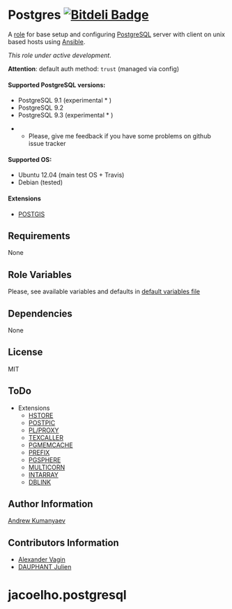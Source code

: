 Postgres [![Bitdeli Badge](https://d2weczhvl823v0.cloudfront.net/zzet/ansible-postgresql-role/trend.png)](https://bitdeli.com/free "Bitdeli Badge")
========

A [role](https://galaxy.ansibleworks.com/list#/roles/101) for base setup and configuring [PostgreSQL](http://www.postgresql.org/) server with client on unix based hosts using [Ansible](http://www.ansibleworks.com/).

_This role under active development_.

**Attention**: default auth method: `trust` (managed via config)

#### Supported PostgreSQL versions:
  
  - PostgreSQL 9.1 (experimental * )
  - PostgreSQL 9.2
  - PostgreSQL 9.3 (experimental * )

* - Please, give me feedback if you have some problems on github issue tracker

#### Supported OS:

  - Ubuntu 12.04 (main test OS + Travis)
  - Debian (tested)

#### Extensions

   - [POSTGIS](http://postgis.refractions.net/)

Requirements
------------

None

Role Variables
--------------

Please, see available variables and defaults in [default variables file](https://github.com/zzet/ansible-postgresql-role/blob/master/defaults/main.yml)

Dependencies
------------

None

License
-------

MIT

ToDo
-------

 - Extensions
   - [HSTORE](http://www.postgresql.org/docs/9.2/static/hstore.html)
   - [POSTPIC](http://github.com/drotiro/postpic)
   - [PL/PROXY](http://pgfoundry.org/projects/plproxy/)
   - [TEXCALLER](http://www.profv.de/texcaller/)
   - [PGMEMCACHE](http://pgfoundry.org/projects/pgmemcache/)
   - [PREFIX](http://pgfoundry.org/projects/prefix)
   - [PGSPHERE](http://pgsphere.projects.postgresql.org/)
   - [MULTICORN](http://multicorn.org/)
   - [INTARRAY](http://www.postgresql.org/docs/9.2/static/intarray.html)
   - [DBLINK](http://www.postgresql.org/docs/9.2/static/dblink.html)

Author Information
------------------

[Andrew Kumanyaev](https://github.com/zzet)

Contributors Information
------------------

 - [Alexander Vagin](https://github.com/PlugIN73)
 - [DAUPHANT Julien](https://github.com/jdauphant)
# jacoelho.postgresql

